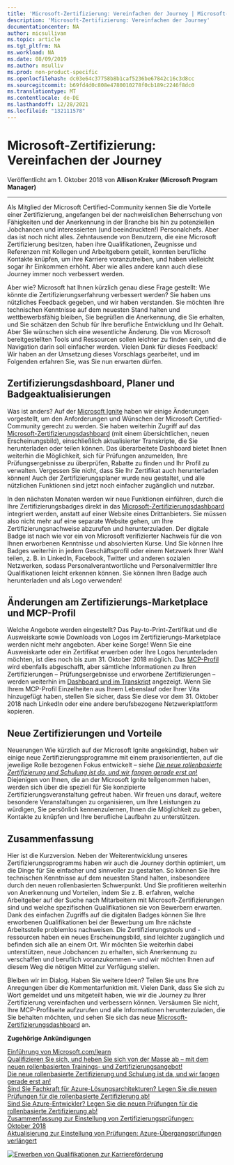 ```yaml
---
title: 'Microsoft-Zertifizierung: Vereinfachen der Journey | Microsoft-Dokumentation'
description: 'Microsoft-Zertifizierung: Vereinfachen der Journey'
documentationcenter: NA
author: micsullivan
ms.topic: article
ms.tgt_pltfrm: NA
ms.workload: NA
ms.date: 08/09/2019
ms.author: msulliv
ms.prod: non-product-specific
ms.openlocfilehash: dc03e64c37758b8b1caf5236be67842c16c3d8cc
ms.sourcegitcommit: b69fd4d0c808e4780010278f0cb189c2246f8dc0
ms.translationtype: MT
ms.contentlocale: de-DE
ms.lasthandoff: 12/28/2021
ms.locfileid: "132111578"
---
```

# <a name="microsoft-certification-simplifying-the-journey"></a>Microsoft-Zertifizierung: Vereinfachen der Journey

Veröffentlicht am 1. Oktober 2018 von **Allison Kraker (Microsoft Program Manager)** 

___

Als Mitglied der Microsoft Certified-Community kennen Sie die Vorteile einer Zertifizierung, angefangen bei der nachweislichen Beherrschung von Fähigkeiten und der Anerkennung in der Branche bis hin zu potenziellen Jobchancen und interessierten (und beeindruckten!) Personalchefs. Aber das ist noch nicht alles. Zehntausende von Benutzern, die eine Microsoft Zertifizierung besitzen, haben ihre Qualifikationen, Zeugnisse und Referenzen mit Kollegen und Arbeitgebern geteilt, konnten berufliche Kontakte knüpfen, um ihre Karriere voranzutreiben, und haben vielleicht sogar ihr Einkommen erhöht. Aber wie alles andere kann auch diese Journey immer noch verbessert werden.

Aber wie? Microsoft hat Ihnen kürzlich genau diese Frage gestellt: Wie könnte die Zertifizierungserfahrung verbessert werden? Sie haben uns nützliches Feedback gegeben, und wir haben verstanden. Sie möchten Ihre technischen Kenntnisse auf dem neuesten Stand halten und wettbewerbsfähig bleiben, Sie begrüßen die Anerkennung, die Sie erhalten, und Sie schätzen den Schub für Ihre berufliche Entwicklung und Ihr Gehalt. Aber Sie wünschen sich eine wesentliche Änderung. Die von Microsoft bereitgestellten Tools und Ressourcen sollen leichter zu finden sein, und die Navigation darin soll einfacher werden. Vielen Dank für dieses Feedback! Wir haben an der Umsetzung dieses Vorschlags gearbeitet, und im Folgenden erfahren Sie, was Sie nun erwarten dürfen.

## <a name="certification-dashboard-planner-and-badging-updates"></a>Zertifizierungsdashboard, Planer und Badgeaktualisierungen  

Was ist anders? Auf der [Microsoft Ignite](https://www.microsoft.com/ignite) haben wir einige Änderungen vorgestellt, um den Anforderungen und Wünschen der Microsoft Certified-Community gerecht zu werden. Sie haben weiterhin Zugriff auf das [Microsoft-Zertifizierungsdashboard](https://www.microsoft.com/learning/dashboard.aspx) (mit einem übersichtlichen, neuen Erscheinungsbild), einschließlich aktualisierter Transkripte, die Sie herunterladen oder teilen können. Das überarbeitete Dashboard bietet Ihnen weiterhin die Möglichkeit, sich für Prüfungen anzumelden, Ihre Prüfungsergebnisse zu überprüfen, Rabatte zu finden und Ihr Profil zu verwalten. Vergessen Sie nicht, dass Sie Ihr Zertifikat auch herunterladen können! Auch der Zertifizierungsplaner wurde neu gestaltet, und alle nützlichen Funktionen sind jetzt noch einfacher zugänglich und nutzbar.

In den nächsten Monaten werden wir neue Funktionen einführen, durch die Ihre Zertifizierungsbadges direkt in das [Microsoft-Zertifizierungsdashboard](https://www.microsoft.com/learning/dashboard.aspx) integriert werden, anstatt auf einer Website eines Drittanbieters. Sie müssen also nicht mehr auf eine separate Website gehen, um Ihre Zertifizierungsnachweise abzurufen und herunterzuladen. Der digitale Badge ist nach wie vor ein von Microsoft verifizierter Nachweis für die von Ihnen erworbenen Kenntnisse und absolvierten Kurse. Und Sie können Ihre Badges weiterhin in jedem Geschäftsprofil oder einem Netzwerk Ihrer Wahl teilen, z. B. in LinkedIn, Facebook, Twitter und anderen sozialen Netzwerken, sodass Personalverantwortliche und Personalvermittler Ihre Qualifikationen leicht erkennen können. Sie können Ihren Badge auch herunterladen und als Logo verwenden!

## <a name="certification-marketplace-and-mcp-profile-changes"></a>Änderungen am Zertifizierungs-Marketplace und MCP-Profil  

Welche Angebote werden eingestellt? Das Pay-to-Print-Zertifikat und die Ausweiskarte sowie Downloads von Logos im Zertifizierungs-Marketplace werden nicht mehr angeboten. Aber keine Sorge! Wenn Sie eine Ausweiskarte oder ein Zertifikat erwerben oder Ihre Logos herunterladen möchten, ist dies noch bis zum 31. Oktober 2018 möglich. Das [MCP-Profil](https://www.certmarketplace.com/Profile) wird ebenfalls abgeschafft, aber sämtliche Informationen zu Ihren Zertifizierungen – Prüfungsergebnisse und erworbene Zertifizierungen – werden weiterhin im [Dashboard und im Transkript](https://www.microsoft.com/learning/dashboard.aspx) angezeigt. Wenn Sie Ihrem MCP-Profil Einzelheiten aus Ihrem Lebenslauf oder Ihrer Vita hinzugefügt haben, stellen Sie sicher, dass Sie diese vor dem 31. Oktober 2018 nach LinkedIn oder eine andere berufsbezogene Netzwerkplattform kopieren.

## <a name="new-certifications-and-benefits"></a>Neue Zertifizierungen und Vorteile

Neuerungen Wie kürzlich auf der Microsoft Ignite angekündigt, haben wir einige neue Zertifizierungsprogramme mit einem praxisorientierten, auf die jeweilige Rolle bezogenen Fokus entwickelt – siehe [*Die neue rollenbasierte Zertifizierung und Schulung ist da, und wir fangen gerade erst an*!](https://www.microsoft.com/en-us/learning/community-blog-post.aspx?BlogId=8&Id=375159) Diejenigen von Ihnen, die an der Microsoft Ignite teilgenommen haben, werden sich über die speziell für Sie konzipierte Zertifizierungsveranstaltung gefreut haben. Wir freuen uns darauf, weitere besondere Veranstaltungen zu organisieren, um Ihre Leistungen zu würdigen, Sie persönlich kennenzulernen, Ihnen die Möglichkeit zu geben, Kontakte zu knüpfen und Ihre berufliche Laufbahn zu unterstützen.

## <a name="in-summary"></a>Zusammenfassung  

Hier ist die Kurzversion. Neben der Weiterentwicklung unseres Zertifizierungsprogramms haben wir auch die Journey dorthin optimiert, um die Dinge für Sie einfacher und sinnvoller zu gestalten. So können Sie Ihre technischen Kenntnisse auf dem neuesten Stand halten, insbesondere durch den neuen rollenbasierten Schwerpunkt. Und Sie profitieren weiterhin von Anerkennung und Vorteilen, indem Sie z. B. erfahren, welche Arbeitgeber auf der Suche nach Mitarbeitern mit Microsoft-Zertifizierungen sind und welche spezifischen Qualifikationen sie von Bewerbern erwarten. Dank des einfachen Zugriffs auf die digitalen Badges können Sie Ihre erworbenen Qualifikationen bei der Bewerbung um Ihre nächste Arbeitsstelle problemlos nachweisen. Die Zertifizierungstools und -ressourcen haben ein neues Erscheinungsbild, sind leichter zugänglich und befinden sich alle an einem Ort. Wir möchten Sie weiterhin dabei unterstützen, neue Jobchancen zu erhalten, sich Anerkennung zu verschaffen und beruflich voranzukommen – und wir möchten Ihnen auf diesem Weg die nötigen Mittel zur Verfügung stellen.

Bleiben wir im Dialog. Haben Sie weitere Ideen? Teilen Sie uns Ihre Anregungen über die Kommentarfunktion mit. Vielen Dank, dass Sie sich zu Wort gemeldet und uns mitgeteilt haben, wie wir die Journey zu Ihrer Zertifizierung vereinfachen und verbessern können. Versäumen Sie nicht, Ihre MCP-Profilseite aufzurufen und alle Informationen herunterzuladen, die Sie behalten möchten, und sehen Sie sich das neue [Microsoft-Zertifizierungsdashboard](https://www.microsoft.com/learning/dashboard.aspx) an.

**Zugehörige Ankündigungen**

[Einführung von Microsoft.com/learn](https://docs.microsoft.com/teamblog/introducing-ms-learn)   
[Qualifizieren Sie sich, und heben Sie sich von der Masse ab – mit dem neuen rollenbasierten Trainings- und Zertifizierungsangebot!](https://www.microsoft.com/en-us/learning/community-blog-post.aspx?BlogId=8&Id=375161)   
[Die neue rollenbasierte Zertifizierung und Schulung ist da, und wir fangen gerade erst an!](https://www.microsoft.com/en-us/learning/community-blog-post.aspx?BlogId=8&Id=375159)   
[Sind Sie Fachkraft für Azure-Lösungsarchitekturen? Legen Sie die neuen Prüfungen für die rollenbasierte Zertifizierung ab!](https://www.microsoft.com/en-us/learning/community-blog-post.aspx?BlogId=8&Id=375155)   
[Sind Sie Azure-Entwickler? Legen Sie die neuen Prüfungen für die rollenbasierte Zertifizierung ab!](https://www.microsoft.com/en-us/learning/community-blog-post.aspx?BlogId=8&Id=375155)   
[Zusammenfassung zur Einstellung von Zertifizierungsprüfungen: Oktober 2018](https://www.microsoft.com/en-us/learning/community-blog-post.aspx?BlogId=8&Id=375158)   
[Aktualisierung zur Einstellung von Prüfungen: Azure-Übergangsprüfungen verlängert](https://www.microsoft.com/en-us/learning/community-blog-post.aspx?BlogId=8&Id=375172)

[![Erwerben von Qualifikationen zur Karriereförderung](images/microsoft-certified-banner.png)](https://www.microsoft.com/learning/azure-training-certification.aspx?WT.icid=mva_bnr_lexawareness_usen_asi_rightrail_oct2017)